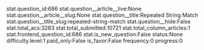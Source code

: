 stat.question_id:686
stat.question__article__live:None
stat.question__article__slug:None
stat.question__title:Repeated String Match
stat.question__title_slug:repeated-string-match
stat.question__hide:False
stat.total_acs:3283
stat.total_submitted:10721
stat.total_column_articles:1
stat.frontend_question_id:686
stat.is_new_question:False
status:None
difficulty.level:1
paid_only:False
is_favor:False
frequency:0
progress:0
